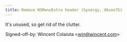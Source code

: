 ```yaml
---
title: Remove NSMenuExtra header (Synergy, d6cee75)
---
```


It's unused, so get rid of the clutter.

Signed-off-by: Wincent Colaiuta &lt;win@wincent.com&gt;
